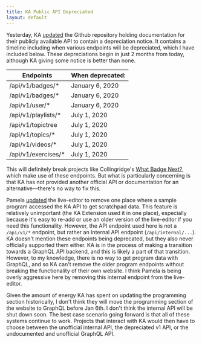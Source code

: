 ```yaml
---
title: KA Public API Depreciated
layout: default
---
```


Yesterday, KA [updated](https://github.com/Khan/khan-api/commit/f35d8aee5cb4c1fdfc19c3b024b69868cae2286d) the Github repository holding documentation for their publicly available API to contain a depreciation notice. It contains a timeline including when various endpoints will be depreciated, which I have included below. These depreciations begin in just 2 months from today, although KA giving some notice is better than none.

| **Endpoints**       | **When deprecated:**  |
|---------------------|-----------------------|
| /api/v1/badges/*    | January 6, 2020       |
| /api/v1/badges/*    | January 6, 2020       |
| /api/v1/user/*      | January 6, 2020       |
| /api/v1/playlists/* | July 1, 2020          |
| /api/v1/topictree   | July 1, 2020          |
| /api/v1/topics/*    | July 1, 2020          |
| /api/v1/videos/*    | July 1, 2020          |
| /api/v1/exercises/* | July 1, 2020          |

This will definitely break projects like Collingridge's [What Badge Next?](https://whatbadgenext.appspot.com/), which make use of these endpoints. But what is particularly concerning is that KA has not provided another official API or documentation for an alternative&mdash;there's no way to fix this.

Pamela [updated](https://github.com/Khan/live-editor/pull/720) the live-editor to remove one place where a sample program accessed the KA API to get scratchpad data. This feature is relatively unimportant (the KA Extension used it in one place), especially because it's easy to re-add or use an older version of the live-editor if you need this functionality. However, the API endpoint used here is not a `/api/v1/*` endpoint, but rather an Internal API endpoint (`/api/internal/...`). KA doesn't mention these endpoints being deprecated, but they also never officially supported them either. KA is in the process of making a transition towards a GraphQL API backend, and this is likely a part of that transition. However, to my knowledge, there is no way to get program data with GraphQL, and so KA can't remove the older program endpoints without breaking the functionality of their own website. I think Pamela is being overly aggressive here by removing this internal endpoint from the live-editor.

Given the amount of energy KA has spent on updating the programming section historically, I don't think they will move the programming section of the website to GraphQL before Jan 6th. I don't think the internal API will be shut down soon. The best case scenario going forward is that all of these systems continue to work. Projects that interact with KA would then have to choose between the unofficial internal API, the depreciated v1 API, or the undocumented and unofficial GraphQL API.
